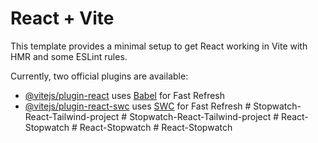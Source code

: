 # React + Vite

This template provides a minimal setup to get React working in Vite with HMR and some ESLint rules.

Currently, two official plugins are available:

- [@vitejs/plugin-react](https://github.com/vitejs/vite-plugin-react/blob/main/packages/plugin-react/README.md) uses [Babel](https://babeljs.io/) for Fast Refresh
- [@vitejs/plugin-react-swc](https://github.com/vitejs/vite-plugin-react-swc) uses [SWC](https://swc.rs/) for Fast Refresh
#   S t o p w a t c h - R e a c t - T a i l w i n d - p r o j e c t  
 #   S t o p w a t c h - R e a c t - T a i l w i n d - p r o j e c t  
 #   R e a c t - S t o p w a t c h  
 #   R e a c t - S t o p w a t c h  
 #   R e a c t - S t o p w a t c h  
 
